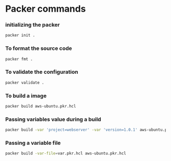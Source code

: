 # Packer commands
### initializing the packer
```sh
packer init .
```

### To format the source code
```sh
packer fmt .
```

### To validate the configuration
```sh
packer validate .
```

### To build a image
```sh
packer build aws-ubuntu.pkr.hcl
```

### Passing variables value during a build
```sh
packer build -var 'project=webserver' -var 'version=1.0.1' aws-ubuntu.pkr.hcl
```

### Passing a variable file
```sh
packer build -var-file=var.pkr.hcl aws-ubuntu.pkr.hcl
```

